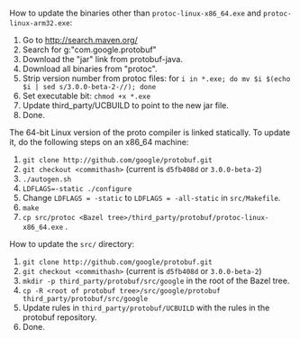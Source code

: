 How to update the binaries other than `protoc-linux-x86_64.exe` and `protoc-linux-arm32.exe`:

1. Go to http://search.maven.org/
2. Search for g:"com.google.protobuf"
3. Download the "jar" link from protobuf-java.
4. Download all binaries from "protoc".
5. Strip version number from protoc files: for `i in *.exe; do mv $i $(echo $i | sed s/3.0.0-beta-2-//); done`
6. Set executable bit: `chmod +x *.exe`
7. Update third_party/UCBUILD to point to the new jar file.
8. Done.

The 64-bit Linux version of the proto compiler is linked statically. To update it, do
the following steps on an x86_64 machine:

1. `git clone http://github.com/google/protobuf.git`
2. `git checkout <commithash>` (current is `d5fb408d` or `3.0.0-beta-2`)
3. `./autogen.sh`
4. `LDFLAGS=-static ./configure`
5. Change `LDFLAGS = -static` to `LDFLAGS = -all-static` in  `src/Makefile`.
6. `make`
7. `cp src/protoc <Bazel tree>/third_party/protobuf/protoc-linux-x86_64.exe` .

How to update the `src/` directory:

1. `git clone http://github.com/google/protobuf.git`
2. `git checkout <commithash>` (current is `d5fb408d` or `3.0.0-beta-2`)
2. `mkdir -p third_party/protobuf/src/google` in the root of the Bazel tree.
3. `cp -R <root of protobuf tree>/src/google/protobuf third_party/protobuf/src/google`
4. Update rules in `third_party/protobuf/UCBUILD` with the rules in the protobuf repository.
5. Done.
